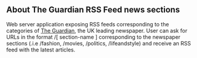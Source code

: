 ## About The Guardian RSS Feed news sections

Web server application exposing RSS feeds corresponding to the categories of [The Guardian](https://www.theguardian.com), the UK leading newspaper. User can ask for URLs in the format /[ section-name ] corresponding to the newspaper sections (.i.e /fashion, /movies, /politics, /lifeandstyle) and receive an RSS feed with the latest articles.

